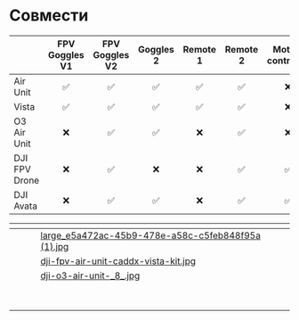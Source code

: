 # Совмести

|               | FPV Goggles V1 | FPV Goggles V2 | Goggles 2 | Remote 1 | Remote 2 | Motion controller |
| ------------- | :------------: | :------------: | :-------: | :------: | :------: | :---------------: |
| Air Unit      |        ✅       |        ✅       |     ✅     |     ✅    |     ✅    |         ❌         |
| Vista         |        ✅       |        ✅       |     ✅     |     ✅    |     ✅    |         ❌         |
| O3 Air Unit   |        ❌       |        ✅       |     ✅     |     ❌    |     ✅    |         ❌         |
| DJI FPV Drone |        ❌       |        ✅       |     ❌     |     ❌    |     ✅    |         ✅         |
| DJI Avata     |        ❌       |        ✅       |     ✅     |     ❌    |     ✅    |         ✅         |

<table data-view="cards"><thead><tr><th></th><th></th><th></th><th data-hidden data-card-cover data-type="files"></th></tr></thead><tbody><tr><td></td><td></td><td></td><td><a href="../.gitbook/assets/large_e5a472ac-45b9-478e-a58c-c5feb848f95a (1).jpg">large_e5a472ac-45b9-478e-a58c-c5feb848f95a (1).jpg</a></td></tr><tr><td></td><td></td><td></td><td><a href="../.gitbook/assets/dji-fpv-air-unit-caddx-vista-kit.jpg">dji-fpv-air-unit-caddx-vista-kit.jpg</a></td></tr><tr><td></td><td></td><td></td><td><a href="../.gitbook/assets/dji-o3-air-unit-_8_.jpg">dji-o3-air-unit-_8_.jpg</a></td></tr><tr><td></td><td></td><td></td><td></td></tr><tr><td></td><td></td><td></td><td></td></tr><tr><td></td><td></td><td></td><td></td></tr><tr><td></td><td></td><td></td><td></td></tr><tr><td></td><td></td><td></td><td></td></tr><tr><td></td><td></td><td></td><td></td></tr><tr><td></td><td></td><td></td><td></td></tr><tr><td></td><td></td><td></td><td></td></tr></tbody></table>
